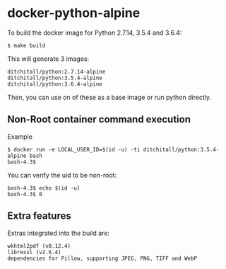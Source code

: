 # docker-python-alpine

To build the docker image for Python 2.7.14, 3.5.4 and 3.6.4:
```
$ make build
```

This will generate 3 images:
```
ditchitall/python:2.7.14-alpine
ditchitall/python:3.5.4-alpine
ditchitall/python:3.6.4-alpine
```

Then, you can use on of these as a base image or run python directly.

## Non-Root container command execution
Example
```
$ docker run -e LOCAL_USER_ID=$(id -u) -ti ditchitall/python:3.5.4-alpine bash
bash-4.3$
```
You can verify the uid to be non-root:
```
bash-4.3$ echo $(id -u)
bash-4.3$ 0
```

## Extra features
Extras integrated into the build are:
```
wkhtml2pdf (v0.12.4)
libressl (v2.6.4)
dependencies for Pillow, supporting JPEG, PNG, TIFF and WebP
```
